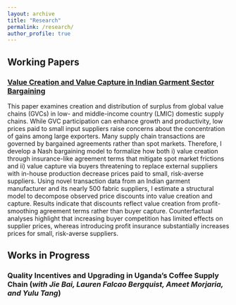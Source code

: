 ```yaml
---
layout: archive
title: "Research"
permalink: /research/
author_profile: true
---
```

## Working Papers

### [Value Creation and Value Capture in Indian Garment Sector Bargaining](https://drive.google.com/file/d/1SpxGm7bKFBeSrq-szBUWVIQKxTBr8SeM/view?usp=drive_link)

This paper examines creation and distribution of surplus from global value chains (GVCs) in low- and middle-income country (LMIC) domestic supply chains. While GVC participation can enhance growth and productivity, low prices paid to small input suppliers raise concerns about the concentration of gains among large exporters. Many supply chain transactions are governed by bargained agreements rather than spot markets. Therefore, I develop a Nash bargaining model to formalize how both i) value creation through insurance-like agreement terms that mitigate spot market frictions and ii) value capture via buyers threatening to replace external suppliers with in-house production decrease prices paid to small, risk-averse suppliers. Using novel transaction data from an Indian garment manufacturer and its nearly 500 fabric suppliers, I estimate a structural model to decompose observed price discounts into value creation and capture. Results indicate that discounts reflect value creation from profit-smoothing agreement terms rather than buyer capture. Counterfactual analyses highlight that increasing buyer competition has limited effects on supplier prices, whereas introducing profit insurance substantially increases prices for small, risk-averse suppliers.

## Works in Progress 

### Quality Incentives and Upgrading in Uganda’s Coffee Supply Chain (_with Jie Bai, Lauren Falcao Bergquist, Ameet Morjaria, and Yulu Tang_)

